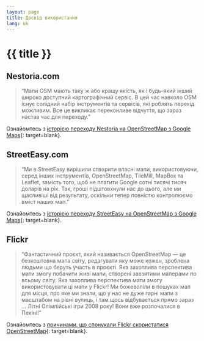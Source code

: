 ```yaml
---
layout: page
title: Досвід використання
lang: uk
---
```


# {{ title }}

## Nestoria.com

> “Мапи OSM мають таку ж або кращу якість, як і будь-який інший широко доступний картографічний сервіс. В цей час навколо OSM існує солідний набір інструментів та сервісів, які роблять перехід можливим. Все це викликає переконливе відчуття, що зараз настав час для переходу.”

Ознайомтесь з [історією переходу Nestoria на OpenStreetMap з Google Maps](http://blog.nestoria.co.uk/post/43883369968/why-and-how-weve-switched-away-from-google-ma){: target=blank}.

## StreetEasy.com

> “Ми в StreetEasy вирішили створити власні мапи, використовуючи, серед інших інструментів, OpenStreetMap, TileMill, MapBox та Leaflet, замість того, щоб не платити Google сотні тисячі тисяч доларів на рік. Так, гроші підштовхнули нас до цього, але ми щасливіші від результату, оскільки тепер повністю контролюємо вміст наших мап.”

Ознайомтесь з [історією переходу StreetEasy на OpenStreetMap з Google Maps](https://medium.com/devseed/streeteasy-makes-the-switch-to-mapbox-from-google-3784c10a041f){: target=blank}.

## Flickr

> “Фантастичний проєкт, який називається OpenStreetMap&nbsp;— це безкоштовна мапа світу, редагувати яку може кожен, зроблена людьми що беруть участь в проєкті. Яка захоплива перспектива мати змогу побачити живі мапи, створені завзятими маперами по всьому світу. Яка захоплива перспектива мати змогу використовувати ці мапи у Flickr! Ми божеволіли в пошуках мап для місця, про яке ми знали, що у нас не дуже гарні мапи з масштабом на рівні вулиць, і там щось відбувається прямо зараз ... Літні Олімпійські ігри 2008 року! Вони вже розпочалися в Пекіні!”

Ознайомтесь з [причинами, що спонукали Flickr скористатися OpenStreetMap](http://blog.flickr.net/en/2008/08/12/around-the-world-and-back-again/){: target=blank}.
